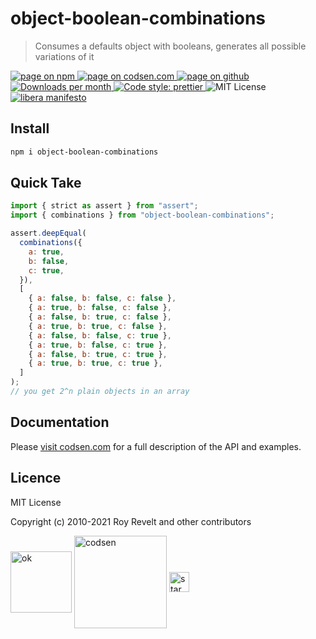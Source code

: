 # object-boolean-combinations

> Consumes a defaults object with booleans, generates all possible variations of it

<div class="package-badges">
  <a href="https://www.npmjs.com/package/object-boolean-combinations" rel="nofollow noreferrer noopener">
    <img src="https://img.shields.io/badge/-npm-blue?style=flat-square" alt="page on npm">
  </a>
  <a href="https://codsen.com/os/object-boolean-combinations" rel="nofollow noreferrer noopener">
    <img src="https://img.shields.io/badge/-codsen-blue?style=flat-square" alt="page on codsen.com">
  </a>
  <a href="https://github.com/codsen/codsen/tree/main/packages/object-boolean-combinations" rel="nofollow noreferrer noopener">
    <img src="https://img.shields.io/badge/-github-blue?style=flat-square" alt="page on github">
  </a>
  <a href="https://npmcharts.com/compare/object-boolean-combinations?interval=30" rel="nofollow noreferrer noopener" target="_blank">
    <img src="https://img.shields.io/npm/dm/object-boolean-combinations.svg?style=flat-square" alt="Downloads per month">
  </a>
  <a href="https://prettier.io" rel="nofollow noreferrer noopener" target="_blank">
    <img src="https://img.shields.io/badge/code_style-prettier-brightgreen.svg?style=flat-square" alt="Code style: prettier">
  </a>
  <img src="https://img.shields.io/badge/licence-MIT-brightgreen.svg?style=flat-square" alt="MIT License">
  <a href="https://liberamanifesto.com" rel="nofollow noreferrer noopener" target="_blank">
    <img src="https://img.shields.io/badge/libera-manifesto-lightgrey.svg?style=flat-square" alt="libera manifesto">
  </a>
</div>

## Install

```bash
npm i object-boolean-combinations
```

## Quick Take

```js
import { strict as assert } from "assert";
import { combinations } from "object-boolean-combinations";

assert.deepEqual(
  combinations({
    a: true,
    b: false,
    c: true,
  }),
  [
    { a: false, b: false, c: false },
    { a: true, b: false, c: false },
    { a: false, b: true, c: false },
    { a: true, b: true, c: false },
    { a: false, b: false, c: true },
    { a: true, b: false, c: true },
    { a: false, b: true, c: true },
    { a: true, b: true, c: true },
  ]
);
// you get 2^n plain objects in an array
```

## Documentation

Please [visit codsen.com](https://codsen.com/os/object-boolean-combinations/) for a full description of the API and examples.

## Licence

MIT License

Copyright (c) 2010-2021 Roy Revelt and other contributors


<img src="https://codsen.com/images/png-codsen-ok.png" width="98" alt="ok" align="center"> <img src="https://codsen.com/images/png-codsen-1.png" width="148" alt="codsen" align="center"> <img src="https://codsen.com/images/png-codsen-star-small.png" width="32" alt="star" align="center">

